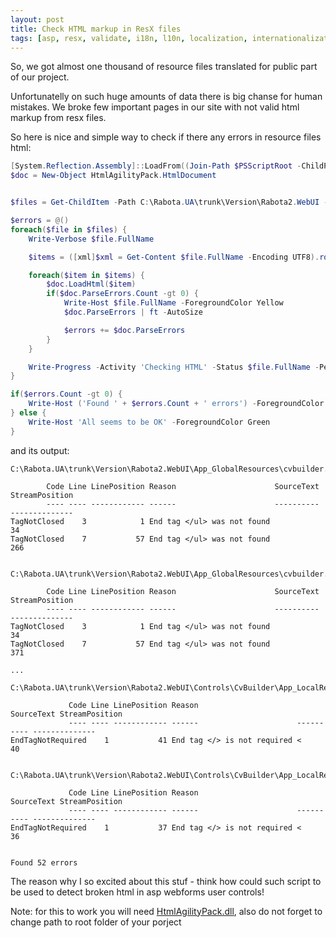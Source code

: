 ```yaml
---
layout: post
title: Check HTML markup in ResX files
tags: [asp, resx, validate, i18n, l10n, localization, internationalization]
---
```


So, we got almost one thousand of resource files translated for public part of our project.

Unfortunatelly on such huge amounts of data there is big chanse for human mistakes. We broke few important pages in our site with not valid html markup from resx files.

So here is nice and simple way to check if there any errors in resource files html:

```PowerShell
[System.Reflection.Assembly]::LoadFrom((Join-Path $PSScriptRoot -ChildPath 'HtmlAgilityPack.dll')) | Out-Null
$doc = New-Object HtmlAgilityPack.HtmlDocument


$files = Get-ChildItem -Path C:\Rabota.UA\trunk\Version\Rabota2.WebUI -File -Include *.resx -Recurse -ErrorAction SilentlyContinue

$errors = @()
foreach($file in $files) {
    Write-Verbose $file.FullName

    $items = ([xml]$xml = Get-Content $file.FullName -Encoding UTF8).root.data.value

    foreach($item in $items) {
        $doc.LoadHtml($item)
        if($doc.ParseErrors.Count -gt 0) {
            Write-Host $file.FullName -ForegroundColor Yellow
            $doc.ParseErrors | ft -AutoSize

            $errors += $doc.ParseErrors
        }
    }

    Write-Progress -Activity 'Checking HTML' -Status $file.FullName -PercentComplete ( [Array]::IndexOf($files, $file) / $files.Count * 100 )
}

if($errors.Count -gt 0) {
    Write-Host ('Found ' + $errors.Count + ' errors') -ForegroundColor Red
} else {
    Write-Host 'All seems to be OK' -ForegroundColor Green
}
```

and its output:

```
C:\Rabota.UA\trunk\Version\Rabota2.WebUI\App_GlobalResources\cvbuilder.en.resx

        Code Line LinePosition Reason                      SourceText StreamPosition
        ---- ---- ------------ ------                      ---------- --------------
TagNotClosed    3            1 End tag </ul> was not found                        34
TagNotClosed    7           57 End tag </ul> was not found                       266


C:\Rabota.UA\trunk\Version\Rabota2.WebUI\App_GlobalResources\cvbuilder.en.resx

        Code Line LinePosition Reason                      SourceText StreamPosition
        ---- ---- ------------ ------                      ---------- --------------
TagNotClosed    3            1 End tag </ul> was not found                        34
TagNotClosed    7           57 End tag </ul> was not found                       371

...

C:\Rabota.UA\trunk\Version\Rabota2.WebUI\Controls\CvBuilder\App_LocalResources\StepThree.ascx.resx

             Code Line LinePosition Reason                      SourceText StreamPosition
             ---- ---- ------------ ------                      ---------- --------------
EndTagNotRequired    1           41 End tag </> is not required <                      40


C:\Rabota.UA\trunk\Version\Rabota2.WebUI\Controls\CvBuilder\App_LocalResources\StepThree.ascx.uk.resx

             Code Line LinePosition Reason                      SourceText StreamPosition
             ---- ---- ------------ ------                      ---------- --------------
EndTagNotRequired    1           37 End tag </> is not required <                      36


Found 52 errors
```

The reason why I so excited about this stuf - think how could such script to be used to detect broken html in asp webforms user controls!

Note: for this to work you will need [HtmlAgilityPack.dll](http://htmlagilitypack.codeplex.com/), also do not forget to change path to root folder of your porject

